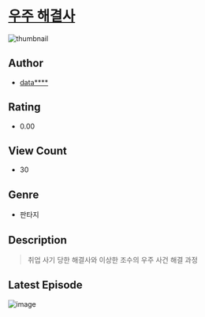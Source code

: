 # [우주 해결사](https://comic.naver.com/bestChallenge/list?titleId=811295)
![thumbnail](https://image-comic.pstatic.net/user_contents_data/challenge_comic/2023/05/25/upload_3977296620703277413_480x623.jpeg)

## Author
- [data****](https://comic.naver.com/artistTitle?id=367276)

## Rating
- 0.00

## View Count
- 30

## Genre
- 판타지

## Description
> 취업 사기 당한 해결사와 이상한 조수의 우주 사건 해결 과정


## Latest Episode
![image](https://image-comic.pstatic.net/user_contents_data/challenge_comic/2023/05/25/367276/upload_3904729969925044322.jpeg)
